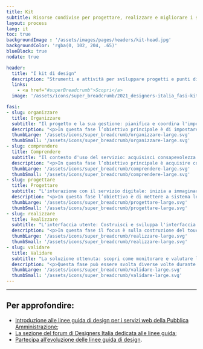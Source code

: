 ```yaml
---
title: Kit
subtitle: Risorse condivise per progettare, realizzare e migliorare i servizi digitali della Pubblica Amministrazione.
layout: process
lang: it
toc: true
backgroundImage : '/assets/images/pages/headers/kit-head.jpg'
backgroundColor: 'rgba(0, 102, 204, .65)'
blueBlock: true
nodate: true

header:
  title: "I kit di design"
  description: "Strumenti e attività per sviluppare progetti e punti di accesso digitali dei servizi pubblici: un approccio iterativo in cinque fasi dedicato al design e alla trasformazione digitale"
  links:
    - <a href="#superBreadcrumb">Scopri</a>
  image: '/assets/icons/super_breadcrumb/2021_designers-italia_fasi-kit.svg'

fasi:
- slug: organizzare
  title: Organizzare
  subtitle: "Il progetto e la sua gestione: pianifica e coordina l'impostazione del lavoro dal punto di vista gestionale e operativo"
  description: "<p>In questa fase l’obiettivo principale è di impostare il lavoro dal punto di vista amministrativo e organizzativo. Bisogna quindi capire che attività dovranno essere svolte, così da capire le competenze necessarie, allocare correttamente le risorse e stimare adeguatamente i tempi</p>"
  thumbLarge: '/assets/icons/super_breadcrumb/organizzare-large.svg'
  thumbSmall: '/assets/icons/super_breadcrumb/organizzare-large.svg'
- slug: comprendere
  title: Comprendere
  subtitle: "Il contesto d'uso del servizio: acquisisci consapevolezza sul contesto di fruizione grazie ad attività di analisi e ricerca utente"  
  description: "<p>In questa fase l’obiettivo principale è acquisire consapevolezza del quadro entro cui il progetto si va ad inserire. Bisogna orientarsi rispetto all’esistente, indagare lo stato attuale, da molteplici punti di vista e rispettivamente a diversi livelli di granularità, attraverso svariate metodologie di ricerca e mappatura</p>"
  thumbLarge: '/assets/icons/super_breadcrumb/comprendere-large.svg'
  thumbSmall: '/assets/icons/super_breadcrumb/comprendere-large.svg'
- slug: progettare
  title: Progettare
  subtitle: "L'interazione con il servizio digitale: inizia a immaginare e prototipare i flussi di interazione fra utente e punto di accesso digitale"
  description: "<p>In questa fase l’obiettivo è di mettere a sistema le componenti e le caratteristiche del servizio digitale e dei suoi punti di accesso (touchpoint digitali). Bisogna schematizzare lo scheletro dell’interfaccia informativa e produrre contenuti adatti all’ambito della PA, illustrando poi i flussi di interazione</p>"
  thumbLarge: '/assets/icons/super_breadcrumb/progettare-large.svg'
  thumbSmall: '/assets/icons/super_breadcrumb/progettare-large.svg'
- slug: realizzare
  title: Realizzare
  subtitle: "L'interfaccia utente: Costruisci e sviluppa l'interfaccia utente del servizio digitale"  
  description: "<p>In questa fase il focus è sulla costruzione del touchpoint digitale dove l’utente interagirà con il servizio pubblico. Bisogna letteralmente comporre i blocchi dell’interfaccia utente sia dal punto di vista grafico che a livello di codice</p>"
  thumbLarge: '/assets/icons/super_breadcrumb/realizzare-large.svg'
  thumbSmall: '/assets/icons/super_breadcrumb/realizzare-large.svg'
- slug: validare
  title: Validare
  subtitle: "La soluzione ottenuta: scopri come monitorare e valutare le performance"
  description: "<p>Questa fase può essere svolta diverse volte durante il ciclo di vita di un servizio e/o di un touchpoint digitale, con l’obiettivo di e verificarne la performance rispetto a standard di usabilità e accessibilità. Bisogna svolgere test con gli utenti, ma anche monitorare la performance della piattaforma in termini di data analytics</p>"
  thumbLarge: '/assets/icons/super_breadcrumb/validare-large.svg'
  thumbSmall: '/assets/icons/super_breadcrumb/validare-large.svg'
---
```


<hr class="u-border-left-none u-border-right-none u-border-bottom-xxs u-border-top-none u-color-grey-30 u-margin-bottom-xl" >

## Per approfondire:

* [Introduzione alle linee guida di design per i servizi web della Pubblica Amministrazione](https://docs.italia.it/italia/designers-italia/design-linee-guida-docs/it/stabile/doc/introduzione-linee-guida-design.html);
* [La sezione del forum di Designers Italia dedicata alle linee guida](https://forum.italia.it/c/design);
* [Partecipa all’evoluzione delle linee guida di design](https://designers.italia.it/partecipa/).
